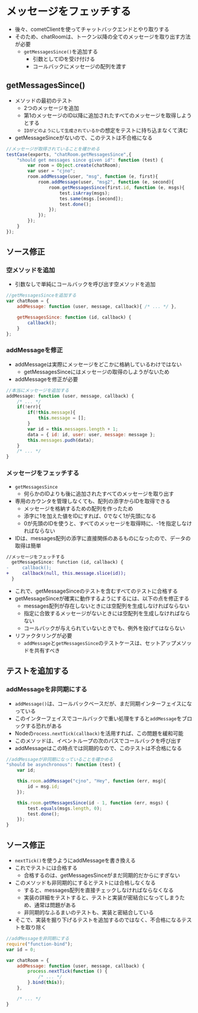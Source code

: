 # メッセージをフェッチする

* 後々、cometClientを使ってチャットバックエンドとやり取りする
* そのため、chatRoomは、トークン以降の全てのメッセージを取り出す方法が必要
    * `getMessagesSince()`を追加する
        * 引数としてIDを受け付ける
        * コールバックにメッセージの配列を渡す

## getMessagesSince()

* メソッドの最初のテスト
    * 2つのメッセージを追加
    * 第1のメッセージのID以降に追加されたすべてのメッセージを取得しようとする
    * `IDがどのようにして生成されているか`の想定をテストに持ち込まなくて済む
* getMessageSinceがないので、このテストは不合格になる

```javascript
//メッセージが取得されていることを確かめる
testCase(exports, "chatRoom.getMessagesSince",{
    "should get messages since given id": function (test) {
        var room = Object.create(chatRoom);
        var user = "cjno";
        room.addMessage(user, "msg", function (e, first){
            room.addMessage(user, "msg2", function (e, second){
                room.getMessagesSince(first.id, function (e, msgs){
                    test.isArray(msgs);
                    tes.same(msgs.[second]);
                    test.done();
                });
            });
        });
    }
});
```

## ソース修正

### 空メソッドを追加

* 引数なしで単純にコールバックを呼び出す空メソッドを追加

```javascript
//getMessagesSinceを追加する
var chatRoom = {
    addMessage: function (user, message, callback){ /* ... */ },

    getMessagesSince: function (id, callback) {
        callback();
    }
};
```

### addMessageを修正

* addMessageは実際にメッセージをどこかに格納しているわけではない
    * getMessagesSinceにはメッセージの取得のしようがないため
* addMessageを修正が必要

```javascript
//本当にメッセージを追加する
addMessage: function (user, message, callback) {
    /* ... */
    if(!err){
        if(!this.message){
            this.message = [];
        }
        var id = this.messages.length + 1;
        data = { id: id, user: user, message: message };
        this.messages.pudh(data);
    }
    /* ... */
}
```

### メッセージをフェッチする

* `getMessagesSince`
    * 何らかのIDよりも後に追加されたすべてのメッセージを取り出す
* 専用のカウンタを管理しなくても、配列の添字からIDを取得できる
    * メッセージを格納するための配列を作ったため
    * 添字に1を加えた値をIDにすれば、0でなく1が先頭になる
    * 0が先頭のIDを使うと、すべてのメッセージを取得時に、-1を指定しなければならない
* IDは、messages配列の添字に直接関係のあるものになったので、データの取得は簡単

```diff
//メッセージをフェッチする
  getMessageSince: function (id, callback) {
-     callback();
+     callback(null, this.message.slice(id));
  }
```

* これで、getMessageSinceのテストを含むすべてのテストに合格する
* getMessageSinceが確実に動作するようにするには、以下の点を修正する
    * messages配列が存在しないときには空配列を生成しなければならない
    * 指定に合致するメッセージがないときには空配列を生成しなければならない 
    * コールバックが与えられていないときでも、例外を投げてはならない
* リファクタリングが必要
    * `addMessage`と`getMessagesSince`のテストケースは、セットアップメソッドを共有すべき

## テストを追加する

### addMessageを非同期にする

* `addMessage()`は、コールバックベースだが、まだ同期インターフェイスになっている
* このインターフェイスでコールバックで重い処理をすると`addMessage`をブロックする恐れがある
* Nodeの`rocess.nextTick(callback)`を活用すれば、この問題を緩和可能
* このメソッドは、イベントループの次のパスでコールバックを呼び出す
* addMessageはこの時点では同期的なので、このテストは不合格になる

```javascript
//addMessageが非同期になっていることを確かめる
"should be asynchronous": function (test) {
    var id;

    this.room.addMessage("cjno", "Hey", function (err, msg){
        id = msg.id;
    });

    this.room.getMessagesSince(id - 1, function (err, msgs) {
        test.equals(msgs.length, 0);
        test.done();
    });
}
```

## ソース修正

* `nextTick()`を使うようにaddMessageを書き換える
* これでテストには合格する
    * 合格するのは、getMessagesSinceがまだ同期的だからにすぎない
* このメソッドも非同期的にするとテストには合格しなくなる
    * すると、messages配列を直接チェックしなければならなくなる
    * 実装の詳細をテストすると、テストと実装が密結合になってしまうため、通常は問題がある
    * 非同期的なふるまいのテストも、実装と密結合している
* そこで、実装を掘り下げるテストを追加するのではなく、不合格になるテストを取り除く

```javascript
//addMessageを非同期にする
require("function-bind");
var id = 0;

var chatRoom = {
    addMessage: function (user, message, callback) {
        process.nextTick(function () {
            /* ... */
        }.bind(this));
    },

    /* ... */
}
```
